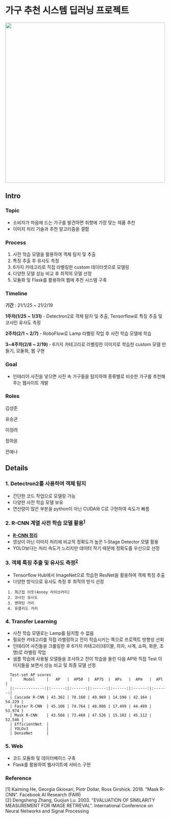 # 가구 추천 시스템 딥러닝 프로젝트
<img src="https://user-images.githubusercontent.com/71831714/108008504-d692d980-7043-11eb-8977-4537bbfcaf97.png" width='500'></img>

## Intro

### Topic
- 소비자가 마음에 드는 가구를 발견하면 취향에 가장 맞는 제품 추천
- 이미지 처리 기술과 추천 알고리즘을 결합

### Process
1. 사전 학습 모델을 활용하여 객체 탐지 및 추출
2. 특징 추출 후 유사도 측정
3. 6가지 카테고리로 직접 라벨링한 custom 데이터셋으로 모델링
4. 다양한 모델 성능 비교 후 최적의 모델 선정
5. 모듈화 및 Flask를 활용하여 웹에 추천 시스템 구축

### Timeline
**기간** : 21/1/25 ~ 21/2/19

**1주차(1/25 ~ 1/31)** - Detectron2로 객체 탐지 및 추출, Tensorflow로 특징 추출 및 코사인 유사도 측정

**2주차(2/1 ~ 2/7)** - RoboFlow로 Lamp 라벨링 작업 후 사전 학습 모델에 학습

**3~4주차(2/8 ~ 2/19)** - 6가지 카테고리로 라벨링한 이미지로 학습한 custom 모델 만들기, 모듈화, 웹 구현 

### Goal
- 인테리어 사진을 넣으면 사진 속 가구들을 탐지하여 종류별로 비슷한 가구를 추천해주는 웹사이트 개발

### Roles
김성준

유승균

이정려

정하윤

전예나

## Details

### 1. Detectron2를 사용하여 객체 탐지
- 간단한 코드 작업으로 모델링 가능
- 다양한 사전 학습 모델 보유
- 연산량이 많은 부분을 python이 아닌 CUDA와 C로 구현하여 속도가 빠름

### 2. R-CNN 계열 사전 학습 모델 활용<sup>[1](#footnote_1)</sup>
- **[R-CNN 정리](https://alltimeno1.github.io/archive.html?tag=%EB%A8%B8%EC%8B%A0%EB%9F%AC%EB%8B%9D%2F%EB%94%A5%EB%9F%AC%EB%8B%9D "blog link")**
- 영상이 아닌 이미지 처리에 비교적 정확도가 높은 1-Stage Detector 모델 활용
- YOLO보다는 처리 속도가 느리지만 데이터 작기 때문에 정확도를 우선으로 선정

### 3. 객체 특징 추출 및 유사도 측정<sup>[2](#footnote_2)</sup>
- Tensorflow Hub에서 ImageNet으로 학습한 ResNet을 활용하여 객체 특징 추출
- 다양한 방식으로 유사도 측정 후 최적의 방식 선정
```
 1. 최근접 이웃(Annoy 라이브러리)
 2. 코사인 유사도
 3. 맨하탄 거리 
 4. 유클리드 거리
 ```
 
### 4. Transfer Learning
- 사전 학습 모델로는 Lamp를 탐지할 수 없음
- 필요한 카테고리를 직접 라벨링하고 전이 학습시키는 쪽으로 프로젝트 방향성 선회
- 인테리어 사진들을 크롤링한 후 6가지 카테고리(테이블, 의자, 시계, 쇼파, 화분, 조명)로 라벨링 작업
- 샘플 학습에 사용될 모델들을 조사하고 전이 학습을 돌린 다음 AP와 직접 Test 이미지들을 보면서 성능 비교 및 최종 모델 선정
```
  Test-set AP scores
  |     Model     |   AP   |  AP50  |  AP75  |  APs   |  APm   |  APl   |
  |:-------------:|:------:|:------:|:------:|:------:|:------:|:------:|
  | Cascade R-CNN | 43.362 | 70.160 | 49.969 | 14.598 | 42.164 | 54.229 |
  | Faster R-CNN  | 45.106 | 74.764 | 48.086 | 17.499 | 44.489 | 53.974 |
  | Mask R-CNN    | 43.566 | 73.468 | 47.526 | 15.102 | 45.112 | 52.546 |
  | EfficientNet  |
  | YOLOv3        | 
  | DenseNet      | 
```

### 5. Web
- 코드 모듈화 및 데이터베이스 구축
- Flask를 활용하여 웹사이트에 서비스 구현

### Reference
<a name="footnote_1">[1]</a> Kaiming He, Georgia Gkioxari, Piotr Dollar, Ross Girshick. 2018. "Mask R-CNN". Facebook AI Research (FAIR)<br>
<a name="footnote_2">[2]</a> Dengsheng Zhang, Guojun Lu. 2003. "EVALUATION OF SIMILARITY MEASUREMENT FOR IMAGE RETRIEVAL". International Conference on Neural Networks and Signal Processing
